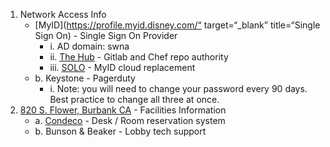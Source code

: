 1. Network Access Info
    *  [MyID](https://profile.myid.disney.com/“ target=“_blank” title=“Single Sign On) - Single Sign On Provider
        * i. AD domain: swna
        * ii. [The Hub](https://enterpriseportal.disney.com) - Gitlab and Chef repo authority
        * iii. [SOLO](https://confluence.disney.com/display/IDAM/SOLO+User+Documentation+-+Self+Service+Application+Integrations) - MyID cloud replacement
    * b. Keystone - Pagerduty
        * i. Note: you will need to change your password every 90 days. Best practice to change all three at once.
2. [820 S. Flower, Burbank CA](https://goo.gl/maps/4SqSzkv5hGDWSUHZ8) - Facilities Information
    * a. [Condeco](https://disney.condecosoftware.com/) - Desk / Room reservation system
    * b. Bunson & Beaker - Lobby tech support
